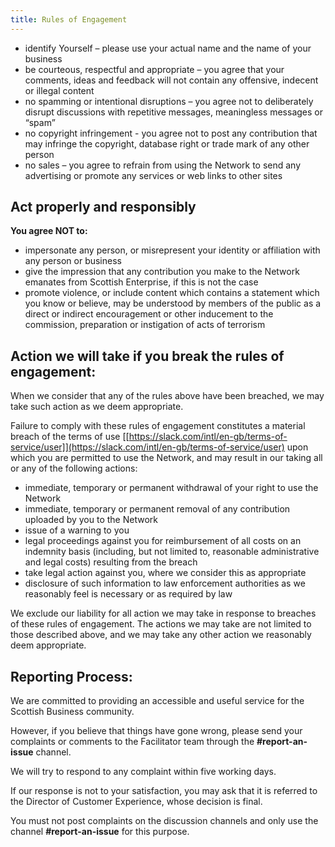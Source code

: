 ```yaml
---
title: Rules of Engagement
---
```



- identify Yourself – please use your actual name and the name of your business
- be courteous, respectful and appropriate – you agree that your comments, ideas and feedback will not contain any offensive, indecent or illegal content
- no spamming or intentional disruptions – you agree not to deliberately disrupt discussions with repetitive messages, meaningless messages or “spam”
- no copyright infringement - you agree not to post any contribution that may infringe the copyright, database right or trade mark of any other person
- no sales – you agree to refrain from using the Network to send any advertising or promote any services or web links to other sites


## Act properly and responsibly

**You agree NOT to:**

- impersonate any person, or misrepresent your identity or affiliation with any person or business
- give the impression that any contribution you make to the Network emanates from Scottish Enterprise, if this is not the case
- promote violence, or include content which contains a statement which you know or believe, may be understood by members of the public as a direct or indirect encouragement or other inducement to the commission, preparation or instigation of acts of terrorism

## Action we will take if you break the rules of engagement:

When we consider that any of the rules above have been breached, we may take such action as we deem appropriate.

Failure to comply with these rules of engagement constitutes a material breach of the terms of use [[https://slack.com/intl/en-gb/terms-of-service/user]](https://slack.com/intl/en-gb/terms-of-service/user) upon which you are permitted to use the Network, and may result in our taking all or any of the following actions:

- immediate, temporary or permanent withdrawal of your right to use the Network
- immediate, temporary or permanent removal of any contribution uploaded by you to the Network
- issue of a warning to you
- legal proceedings against you for reimbursement of all costs on an indemnity basis (including, but not limited to, reasonable administrative and legal costs) resulting from the breach
- take legal action against you, where we consider this as appropriate
- disclosure of such information to law enforcement authorities as we reasonably feel is necessary or as required by law

We exclude our liability for all action we may take in response to breaches of these rules of engagement. The actions we may take are not limited to those described above, and we may take any other action we reasonably deem appropriate.

## Reporting Process:

We are committed to providing an accessible and useful service for the Scottish Business community. 

However, if you believe that things have gone wrong, please send your complaints or comments to the Facilitator team through the **#report-an-issue** channel.

We will try to respond to any complaint within five working days.

If our response is not to your satisfaction, you may ask that it is referred to the Director of Customer Experience, whose decision is final.

You must not post complaints on the discussion channels and only use the channel **#report-an-issue** for this purpose.
